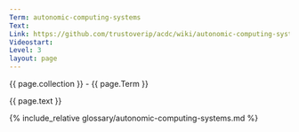 ```yaml
---
Term: autonomic-computing-systems
Text: 
Link: https://github.com/trustoverip/acdc/wiki/autonomic-computing-systems.md
Videostart: 
Level: 3
layout: page
---
```


{{ page.collection }} - {{ page.Term }}

   {{ page.text }}

{% include_relative glossary/autonomic-computing-systems.md %}
